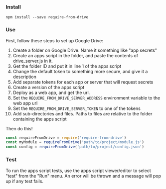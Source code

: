 ### Install

```
npm install --save require-from-drive
```

### Use

First, follow these steps to set up Google Drive:

1. Create a folder on Google Drive. Name it something like "app secrets"
2. Create an apps script in the folder, and paste the contents of drive_server.js in it.
3. Get the folder ID and put it in line 1 of the apps script
4. Change the default token to something more secure, and give it a description
5. Add separate tokens for each app or server that will request secrets
6. Create a version of the apps script
7. Deploy as a web app, and get the url.
8. Set the `REQUIRE_FROM_DRIVE_SERVER_ADDRESS` environment variable to the web app url
9. Set the `REQUIRE_FROM_DRIVE_SERVER_TOKEN` to one of the tokens
10. Add sub-directories and files. Paths to files are relative to the folder containing the apps script

Then do this!

```js
const requireFromDrive = require('require-from-drive')
const myModule = requireFromDrive('path/to/project/module.js')
const config = requireFromDrive('path/to/project/config.json')
```

### Test

To run the apps script tests, use the apps script viewer/editor to select "test" from the "Run" menu. An error will be thrown and a message will pop up if any test fails.
